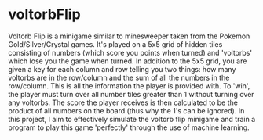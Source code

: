 # voltorbFlip
Voltorb Flip is a minigame similar to minesweeper taken from the Pokemon Gold/Silver/Crystal games. It's played on a 5x5 grid of hidden tiles consisting of numbers (which score you points when turned) and 'voltorbs' which lose you the game when turned. In addition to the 5x5 grid, you are given a key for each column and row telling you two things: how many voltorbs are in the row/column and the sum of all the numbers in the row/column. This is all the information the player is provided with. To 'win', the player must turn over all number tiles greater than 1 without turning over any voltorbs. The score the player receives is then calculated to be the product of all numbers on the board (thus why the 1's can be ignored). 
In this project, I aim to effectively simulate the voltorb flip minigame and train a program to play this game 'perfectly' through the use of machine learning. 
